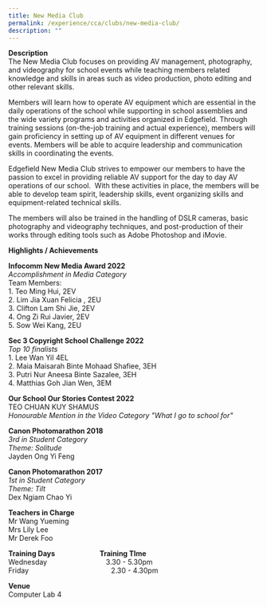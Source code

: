 ```yaml
---
title: New Media Club
permalink: /experience/cca/clubs/new-media-club/
description: ""
---
```

**Description** <br>
The New Media Club focuses on providing AV management, photography, and videography for school events while teaching members related knowledge and skills in areas such as video production, photo editing and other relevant skills.

Members will learn how to operate AV equipment which are essential in the daily operations of the school while supporting in school assemblies and the wide variety programs and activities organized in Edgefield. Through training sessions (on-the-job training and actual experience), members will gain proficiency in setting up of AV equipment in different venues for events. Members will be able to acquire leadership and communication skills in coordinating the events.

Edgefield New Media Club strives to empower our members to have the passion to excel in providing reliable AV support for the day to day AV operations of our school.  With these activities in place, the members will be able to develop team spirit, leadership skills, event organizing skills and equipment-related technical skills.

The members will also be trained in the handling of DSLR cameras, basic photography and videography techniques, and post-production of their works through editing tools such as Adobe Photoshop and iMovie.

**Highlights / Achievements** <br>

**Infocomm New Media Award 2022**<br>
_Accomplishment in Media Category_<br>
Team Members:<br>
1\. Teo Ming Hui, 2EV<br>
2\. Lim Jia Xuan Felicia , 2EU<br>
3\. Clifton Lam Shi Jie, 2EV<br>
4\. Ong Zi Rui Javier, 2EV<br>
5\. Sow Wei Kang, 2EU

  

**Sec 3 Copyright School Challenge 2022**<br>
_Top 10 finalists_ <br>
1\. Lee Wan YiI 4EL<br>
2\. Maia Maisarah Binte Mohaad Shafiee, 3EH<br>
3\. Putri Nur Aneesa Binte Sazalee, 3EH<br>
4\. Matthias Goh Jian Wen, 3EM

  

**Our School Our Stories Contest 2022**<br>
TEO CHUAN KUY SHAMUS <br>
_Honourable Mention in the Video Category "What I go to school for"_

  

**Canon Photomarathon 2018**<br>
_3rd in Student Category_<br>
_Theme: Solitude_<br>
Jayden Ong Yi Feng

  

**Canon Photomarathon 2017**<br>
_1st in Student Category_<br>
_Theme: Tilt_<br>
Dex Ngiam Chao Yi

**Teachers in Charge** <br> 
Mr Wang Yueming<br> 
Mrs Lily Lee<br> 
Mr Derek Foo

**Training Days                           Training TIme** <br>
Wednesday                              3.30 - 5.30pm <br>
Friday                                                  2.30 - 4.30pm

**Venue** <br>
Computer Lab 4